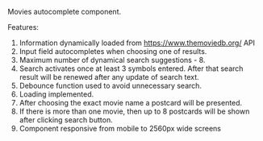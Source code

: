Movies autocomplete component.

Features:

1. Information dynamically loaded from https://www.themoviedb.org/ API
2. Input field autocompletes when choosing one of results.
3. Maximum number of dynamical search suggestions - 8.
4. Search activates once at least 3 symbols entered. After that search result will be renewed after any update of search text.
5. Debounce function used to avoid unnecessary search.
6. Loading implemented.
7. After choosing the exact movie name a postcard will be presented.
8. If there is more than one movie, then up to 8 postcards will be shown after clicking search button.
9. Component responsive from mobile to 2560px wide screens
